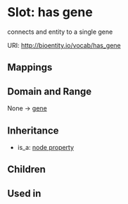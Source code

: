 # Slot: has gene


connects and entity to a single gene

URI: http://bioentity.io/vocab/has_gene
## Mappings

## Domain and Range

None -> [gene](Gene.md)
## Inheritance

 *  is_a: [node property](node_property.md)
## Children

## Used in

